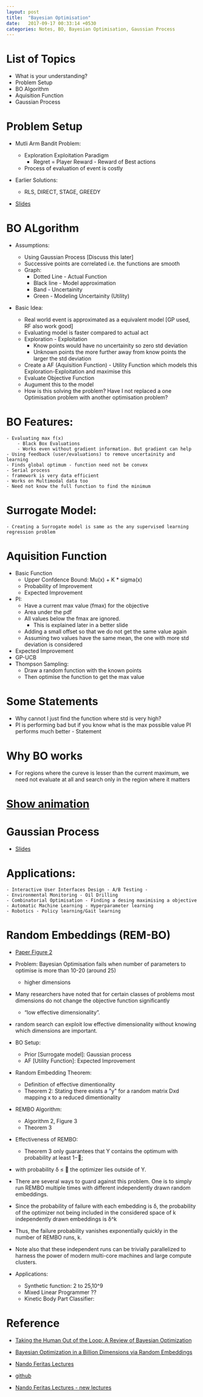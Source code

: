 ```yaml
---
layout: post
title:  "Bayesian Optimisation"
date:   2017-09-17 00:33:14 +0530
categories: Notes, BO, Bayesian Optimisation, Gaussian Process
---
```


# List of Topics

- What is your understanding?
- Problem Setup
- BO Algorithm
- Aquisition Function
- Gaussian Process

# Problem Setup

- Mutli Arm Bandit Problem:
	- Exploration Exploitation Paradigm
		- Regret = Player Reward - Reward of Best actions
	- Process of evaluation of event is costly


- Earlier Solutions: 
	- RLS, DIRECT, STAGE, GREEDY

- [Slides](file:///Users/kannappanjayakodinitthilan/Documents/myfolder/project_devan/aws_workspace/source/talks/bo/l7.pdf)

# BO ALgorithm

- Assumptions:
	- Using Gaussian Process [Discuss this later]
	- Successive points are correlated i.e. the functions are smooth
	- Graph:
		- Dotted Line - Actual Function
		- Black line - Model approximation
		- Band - Uncertainity
		- Green - Modeling Uncertainity (Utility)


- Basic Idea:
	- Real world event is approximated as a equivalent model [GP used, RF also work good]
	- Evaluating model is faster compared to actual act
	- Exploration - Exploitation 
		- Know points would have no uncertainity so zero std deviation
		- Unknown points the more further away from know points the larger the std deviation
	- Create a AF (Aquisition Function) - Utility Function which models this Exploration-Exploitation and maximise this
	- Evaluate Objective Function
	- Augument this to the model
	- How is this solving the problem? Have I not replaced a one Optimisation problem with another optimisation problem?

# BO Features:

	- Evaluating max f(x)
		- Black Box Evaluations
		- Works even without gradient information. But gradient can help
	- Using feedback (user/evaluations) to remove uncertainity and learning
	- Finds global optimum - function need not be convex
	- Serial process
	- framework is very data efficient
	- Works on Multimodal data too
	- Need not know the full function to find the minimum

# Surrogate Model:
	- Creating a Surrogate model is same as the any supervised learning regression problem 

# Aquisition Function

- Basic Function 
	- Upper Confdence Bound: Mu(x) + K * sigma(x) 
	- Probability of Improvement
	- Expected Improvement
- PI:
	- Have a current max value (fmax) for the objective
	- Area under the pdf
	- All values below the fmax are ignored.
		- This is explained later in a better slide
	- Adding a small offset so that we do not get the same value again
	- Assuming two values have the same mean, the one with more std deviation is considered
- Expected Improvement
- GP-UCB
- Thompson Sampling:
	- Draw a random function with the known points
	- Then optimise the function to get the max value

# Some Statements
- Why cannot I just find the function where std is very high?
- PI is performing bad but if you know what is the max possible value PI performs much better - Statement

# Why BO works
- For regions where the cureve is lesser than the current maximum, we need not evaluate at all and search only in the region where it matters

# [Show animation](https://github.com/fmfn/BayesianOptimization)


# Gaussian Process
- [Slides](file:///Users/kannappanjayakodinitthilan/Documents/myfolder/project_devan/aws_workspace/source/talks/bo/l6.pdf)

# Applications:
	- Interactive User Interfaces Design - A/B Testing - 
	- Environmental Monitoring - Oil Drilling
	- Combinatorial Optimisation - Finding a desing maximising a objective
	- Automatic Machine Learning - Hyperparameter learning
	- Robotics - Policy learning/Gait learning


# Random Embeddings (REM-BO)
- [Paper Figure 2](https://jair.org/media/4806/live-4806-9131-jair.pdf)
- Problem: Bayesian Optimisation fails when number of parameters to optimise is more than 10-20 (around 25)
	- higher dimensions
- Many researchers have noted that for certain classes of problems most dimensions do not change the objective function significantly
	- “low effective dimensionality”.
- random search can exploit low effective dimensionality without knowing which dimensions are important.

- BO Setup:
	- Prior [Surrogate model]: Gaussian process
	- AF [Utility Function]: Expected Improvement

- Random Embedding Theorem:
	- Definition of effective dimentionality
	- Theorem 2: Stating there exists a "y" for a random matrix Dxd mapping x to a reduced dimentionality
- REMBO Algorithm:
	- Algorithm 2, Figure 3
	- Theorem 3

- Effectiveness of REMBO:
	- Theorem 3 only guarantees that Y contains the optimum with probability at least 1−; 
- with probability δ ≤  the optimizer lies outside of Y. 
- There are several ways to guard against this problem. One is to simply run REMBO multiple times with different independently
drawn random embeddings. 
- Since the probability of failure with each embedding is δ, the probability of the optimizer not being included in the considered space of k independently drawn embeddings is δ^k
- Thus, the failure probability vanishes exponentially quickly in the number of REMBO runs, k.
- Note also that these independent runs can be trivially parallelized to harness the power of modern multi-core machines and large compute clusters.

- Applications:
	- Synthetic function: 2 to 25,10^9
	- Mixed Linear Programmer ??
	- Kinetic Body Part Classifier:


# Reference
- [Taking the Human Out of the Loop: A Review of Bayesian Optimization](https://www.cs.ox.ac.uk/people/nando.defreitas/publications/BayesOptLoop.pdf)

- [Bayesian Optimization in a Billion Dimensions via Random Embeddings](https://jair.org/media/4806/live-4806-9131-jair.pdf)

- [Nando Feritas Lectures](http://www.cs.ubc.ca/~nando/540-2013/lectures.html)

- [github](https://github.com/fmfn/BayesianOptimization)

- [Nando Feritas Lectures - new lectures](https://www.cs.ox.ac.uk/people/nando.defreitas/machinelearning/)
